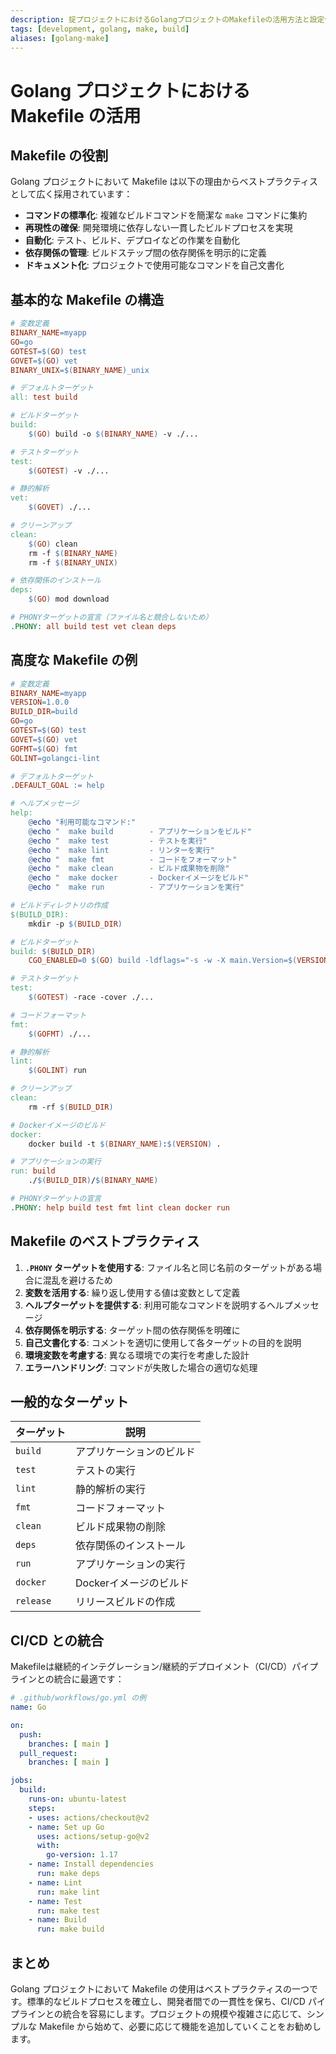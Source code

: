 ```yaml
---
description: 掟プロジェクトにおけるGolangプロジェクトのMakefileの活用方法と設定例
tags: [development, golang, make, build]
aliases: [golang-make]
---
```


# Golang プロジェクトにおける Makefile の活用

## Makefile の役割

Golang プロジェクトにおいて Makefile は以下の理由からベストプラクティスとして広く採用されています：

- **コマンドの標準化**: 複雑なビルドコマンドを簡潔な `make` コマンドに集約
- **再現性の確保**: 開発環境に依存しない一貫したビルドプロセスを実現
- **自動化**: テスト、ビルド、デプロイなどの作業を自動化
- **依存関係の管理**: ビルドステップ間の依存関係を明示的に定義
- **ドキュメント化**: プロジェクトで使用可能なコマンドを自己文書化

## 基本的な Makefile の構造

```makefile
# 変数定義
BINARY_NAME=myapp
GO=go
GOTEST=$(GO) test
GOVET=$(GO) vet
BINARY_UNIX=$(BINARY_NAME)_unix

# デフォルトターゲット
all: test build

# ビルドターゲット
build:
	$(GO) build -o $(BINARY_NAME) -v ./...

# テストターゲット
test:
	$(GOTEST) -v ./...

# 静的解析
vet:
	$(GOVET) ./...

# クリーンアップ
clean:
	$(GO) clean
	rm -f $(BINARY_NAME)
	rm -f $(BINARY_UNIX)

# 依存関係のインストール
deps:
	$(GO) mod download

# PHONYターゲットの宣言（ファイル名と競合しないため）
.PHONY: all build test vet clean deps
```

## 高度な Makefile の例

```makefile
# 変数定義
BINARY_NAME=myapp
VERSION=1.0.0
BUILD_DIR=build
GO=go
GOTEST=$(GO) test
GOVET=$(GO) vet
GOFMT=$(GO) fmt
GOLINT=golangci-lint

# デフォルトターゲット
.DEFAULT_GOAL := help

# ヘルプメッセージ
help:
	@echo "利用可能なコマンド:"
	@echo "  make build        - アプリケーションをビルド"
	@echo "  make test         - テストを実行"
	@echo "  make lint         - リンターを実行"
	@echo "  make fmt          - コードをフォーマット"
	@echo "  make clean        - ビルド成果物を削除"
	@echo "  make docker       - Dockerイメージをビルド"
	@echo "  make run          - アプリケーションを実行"

# ビルドディレクトリの作成
$(BUILD_DIR):
	mkdir -p $(BUILD_DIR)

# ビルドターゲット
build: $(BUILD_DIR)
	CGO_ENABLED=0 $(GO) build -ldflags="-s -w -X main.Version=$(VERSION)" -o $(BUILD_DIR)/$(BINARY_NAME) ./cmd/$(BINARY_NAME)

# テストターゲット
test:
	$(GOTEST) -race -cover ./...

# コードフォーマット
fmt:
	$(GOFMT) ./...

# 静的解析
lint:
	$(GOLINT) run

# クリーンアップ
clean:
	rm -rf $(BUILD_DIR)

# Dockerイメージのビルド
docker:
	docker build -t $(BINARY_NAME):$(VERSION) .

# アプリケーションの実行
run: build
	./$(BUILD_DIR)/$(BINARY_NAME)

# PHONYターゲットの宣言
.PHONY: help build test fmt lint clean docker run
```

## Makefile のベストプラクティス

1. **`.PHONY` ターゲットを使用する**: ファイル名と同じ名前のターゲットがある場合に混乱を避けるため
2. **変数を活用する**: 繰り返し使用する値は変数として定義
3. **ヘルプターゲットを提供する**: 利用可能なコマンドを説明するヘルプメッセージ
4. **依存関係を明示する**: ターゲット間の依存関係を明確に
5. **自己文書化する**: コメントを適切に使用して各ターゲットの目的を説明
6. **環境変数を考慮する**: 異なる環境での実行を考慮した設計
7. **エラーハンドリング**: コマンドが失敗した場合の適切な処理

## 一般的なターゲット

| ターゲット | 説明 |
|------------|------|
| `build`    | アプリケーションのビルド |
| `test`     | テストの実行 |
| `lint`     | 静的解析の実行 |
| `fmt`      | コードフォーマット |
| `clean`    | ビルド成果物の削除 |
| `deps`     | 依存関係のインストール |
| `run`      | アプリケーションの実行 |
| `docker`   | Dockerイメージのビルド |
| `release`  | リリースビルドの作成 |

## CI/CD との統合

Makefileは継続的インテグレーション/継続的デプロイメント（CI/CD）パイプラインとの統合に最適です：

```yaml
# .github/workflows/go.yml の例
name: Go

on:
  push:
    branches: [ main ]
  pull_request:
    branches: [ main ]

jobs:
  build:
    runs-on: ubuntu-latest
    steps:
    - uses: actions/checkout@v2
    - name: Set up Go
      uses: actions/setup-go@v2
      with:
        go-version: 1.17
    - name: Install dependencies
      run: make deps
    - name: Lint
      run: make lint
    - name: Test
      run: make test
    - name: Build
      run: make build
```

## まとめ

Golang プロジェクトにおいて Makefile の使用はベストプラクティスの一つです。標準的なビルドプロセスを確立し、開発者間での一貫性を保ち、CI/CD パイプラインとの統合を容易にします。プロジェクトの規模や複雑さに応じて、シンプルな Makefile から始めて、必要に応じて機能を追加していくことをお勧めします。
